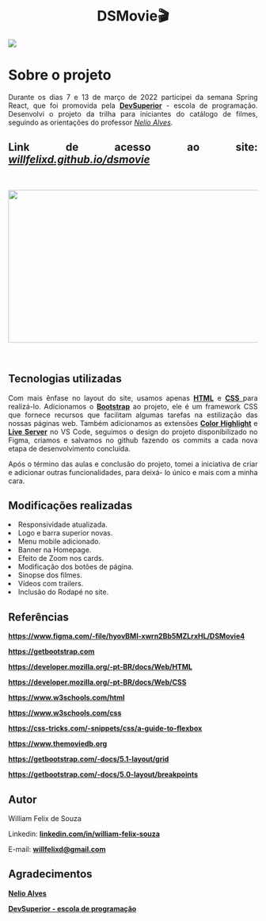 <div>
  <h1 align="center">
    DSMovie🎬
  </h1>
  <a href="https://github.com/willfelixd/dsmovie/blob/main/LICENSE" target="_blank"><img src="https://img.shields.io/github/license/willfelixd/dsmovie" 
  target="_blank"></a>
</div>

<div>
  <h1 align="justify">
    Sobre o projeto
  </h1>
</div>

<p align="justify">
  Durante os dias 7 e 13 de março de 2022 participei da semana Spring React, que foi promovida pela
  <a href="https://devsuperior.com.br/cursos" class="externo"><strong>DevSuperior</strong></a> -
  escola de programação. Desenvolvi o projeto da trilha para iniciantes do catálogo de filmes, seguindo as orientações do professor
  <a href="https://www.linkedin.com/in/nelio-alves/?originalSubdomain=br" class="externo"><em>Nelio Alves</em></a>. 
</p>
                    
<div>
  <h2 align="justify"> Link de acesso ao site: <a href="https://willfelixd.github.io/dsmovie/"><i>willfelixd.github.io/dsmovie</i></a></h2>
</div><br />

<p align="center">
  <img width="568" height="308" src="https://github.com/willfelixd/dsmovie/blob/main/dsmovie_videoapresentacao.gif">
</p><br />

<h2>Tecnologias utilizadas</h2>
  <p align="justify">Com mais ênfase no layout do site, usamos apenas <a href="https://developer.mozilla.org/pt-BR/docs/Web/HTML"
    class="externo"><strong>HTML</strong></a> e <a href="https://developer.mozilla.org/pt-BR/docs/Web/CSS" class="externo"><strong>CSS</strong>
    </a> para realizá-lo. Adicionamos o <a href="https://developer.mozilla.org/en-US/docs/Glossary/Bootstrap" class="externo"><strong>Bootstrap</strong></a>
    ao projeto, ele é um framework CSS que fornece recursos que facilitam algumas tarefas na estilização das nossas páginas web. Também adicionamos as extensões 
    <a href="https://marketplace.visualstudio.com/items?itemName=naumovs.color-highlight" class="externo"><strong>Color
    Highlight</strong></a> e <a href="https://marketplace.visualstudio.com/items?itemName=ritwickdey.LiveServer" class="externo"><strong>Live
    Server</strong></a> no VS Code, seguimos o design do projeto disponibilizado no Figma, criamos e salvamos no github fazendo os commits a cada nova etapa 
    de desenvolvimento concluída.
  </p>
  
  <p align="justify">Após o término das aulas e conclusão do projeto, tomei a iniciativa de criar e adicionar outras funcionalidades, para deixá- lo único e mais 
    com a minha cara.
  </p>
                    
<h2>Modificações realizadas</h2>
  <li>Responsividade atualizada.</li>
  <li>Logo e barra superior novas.</li>
  <li>Menu mobile adicionado.</li>
  <li>Banner na Homepage.</li>
  <li>Efeito de Zoom nos cards.</li>
  <li>Modificação dos botões de página.</li>
  <li>Sinopse dos filmes.</li>
  <li>Vídeos com trailers.</li>
  <li>Inclusão do Rodapé no site.</li>
  
<h2>Referências</h2>
  <p align="justify"><a href="https://www.figma.com/file/hyovBMIxwrn2Bb5MZLrxHL/DSMovie4"
    class="externo"><strong>https://www.figma.com/-file/hyovBMI-xwrn2Bb5MZLrxHL/DSMovie4</strong></a>
  </p>
  <p align="justify"><a href="https://getbootstrap.com" class="externo"><strong>https://getbootstrap.com</strong></a>
  </p>
  <p align="justify"><a href="https://developer.mozilla.org/pt-BR/docs/Web/HTML"
    class="externo"><strong>https://developer.mozilla.org/-pt-BR/docs/Web/HTML</strong></a>
  </p>
  <p align="justify"><a href="https://developer.mozilla.org/pt-BR/docs/Web/CSS"
    class="externo"><strong>https://developer.mozilla.org/-pt-BR/docs/Web/CSS</strong></a>
  </p>
  <p align="justify"><a href="https://www.w3schools.com/html/"
    class="externo"><strong>https://www.w3schools.com/html</strong></a>
  </p>
  <p align="justify"><a href="https://www.w3schools.com/css/"
    class="externo"><strong>https://www.w3schools.com/css</strong></a>
  </p>
  <p align="justify"><a href="https://css-tricks.com/snippets/css/a-guide-to-flexbox/"
    class="externo"><strong>https://css-tricks.com/-snippets/css/a-guide-to-flexbox</strong></a>
  </p>
  <p align="justify"><a href="https://www.themoviedb.org"
    class="externo"><strong>https://www.themoviedb.org</strong></a>
  </p>
  <p align="justify"><a href="https://getbootstrap.com/docs/5.1/layout/grid/"
    class="externo"><strong>https://getbootstrap.com/-docs/5.1-layout/grid</strong></a>
  </p>
  <p align="justify"><a href="https://getbootstrap.com/docs/5.0/layout/breakpoints/"
    class="externo"><strong>https://getbootstrap.com/-docs/5.0-layout/breakpoints</strong></a>
  </p>
                    
<h2>Autor</h2>
  <p align="justify">
  William Felix de Souza
  </p>
  <p align="justify">
  Linkedin: <a href="https://www.linkedin.com/in/william-felix-018493186" class="externo"><strong>linkedin.com/in/william-felix-souza</strong></a>
  </p>
  </p>
  <p align="justify">
  E-mail: <a href="willfelixd@gmail.com" class="externo"><strong>willfelixd@gmail.com</strong></a>
  </p>
  
<h2>Agradecimentos</h2>
  <p align="justify">
  <a href="https://www.linkedin.com/in/nelio-alves/?originalSubdomain=br" class="externo"><strong>Nelio Alves</strong></a>
  </p>
  <p align="justify">
  <a href="https://devsuperior.com.br/cursos" class="externo"><strong>DevSuperior - escola de programação</strong></a>
  </p>
